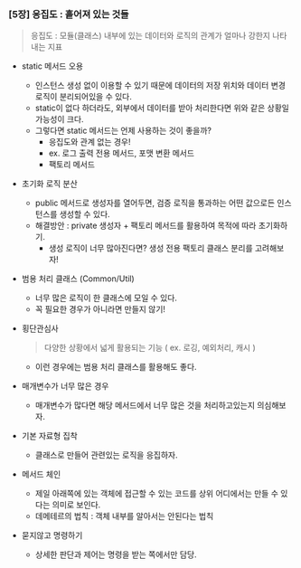 ### [5장] 응집도 : 흩어져 있는 것들

> 응집도  : 모듈(클래스) 내부에 있는 데이터와 로직의 관계가 얼마나 강한지 나타내는 지표
>

- static 메서드 오용
    - 인스턴스 생성 없이 이용할 수 있기 때문에 데이터의 저장 위치와 데이터 변경 로직이 분리되어있을 수 있다.
    - static이 없다 하더라도, 외부에서 데이터를 받아 처리한다면 위와 같은 상황일 가능성이 크다.
    - 그렇다면 static 메서드는 언제 사용하는 것이 좋을까?
        - 응집도와 관계 없는 경우!
        - ex. 로그 출력 전용 메서드, 포맷 변환 메서드
        - 팩토리 메서드
 

- 초기화 로직 분산
    - public 메서드로 생성자를 열어두면, 검증 로직을 통과하는 어떤 값으로든 인스턴스를 생성할 수 있다.
    - 해결방안 : private 생성자 + 팩토리 메서드를 활용하여 목적에 따라 초기화하기.
        - 생성 로직이 너무 많아진다면? 생성 전용 팩토리 클래스 분리를 고려해보자!


- 범용 처리 클래스 (Common/Util)
    - 너무 많은 로직이 한 클래스에 모일 수 있다.
    - 꼭 필요한 경우가 아니라면 만들지 않기!


- 횡단관심사

  > 다양한 상황에서 넓게 활용되는 기능 ( ex. 로깅, 예외처리, 캐시 )
  >
    - 이런 경우에는 범용 처리 클래스를 활용해도 좋다.


- 매개변수가 너무 많은 경우
    - 매개변수가 많다면 해당 메서드에서 너무 많은 것을 처리하고있는지 의심해보자.


- 기본 자료형 집착
    - 클래스로 만들어 관련있는 로직을 응집하자.


- 메서드 체인
    - 제일 아래쪽에 있는 객체에 접근할 수 있는 코드를 상위 어디에서는 만들 수 있다는 의미로 보인다.
    - 데메테르의 법칙 : 객체 내부를 알아서는 안된다는 법칙


- 묻지않고 명령하기
    - 상세한 판단과 제어는 명령을 받는 쪽에서만 담당.
